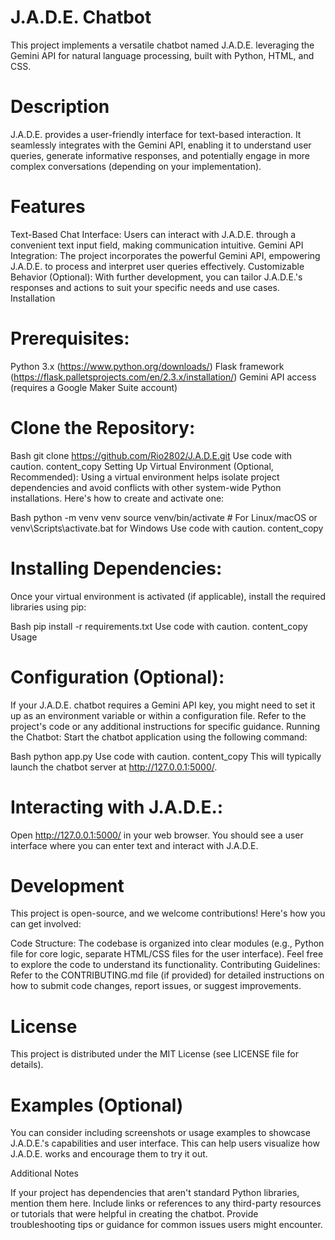 
# J.A.D.E. Chatbot

This project implements a versatile chatbot named J.A.D.E. leveraging the Gemini API for natural language processing, built with Python, HTML, and CSS.

# Description

J.A.D.E. provides a user-friendly interface for text-based interaction. It seamlessly integrates with the Gemini API, enabling it to understand user queries, generate informative responses, and potentially engage in more complex conversations (depending on your implementation).

# Features

Text-Based Chat Interface: Users can interact with J.A.D.E. through a convenient text input field, making communication intuitive.
Gemini API Integration: The project incorporates the powerful Gemini API, empowering J.A.D.E. to process and interpret user queries effectively.
Customizable Behavior (Optional): With further development, you can tailor J.A.D.E.'s responses and actions to suit your specific needs and use cases.
Installation

# Prerequisites:

Python 3.x (https://www.python.org/downloads/)
Flask framework (https://flask.palletsprojects.com/en/2.3.x/installation/)
Gemini API access (requires a Google Maker Suite account)
# Clone the Repository:

Bash
git clone https://github.com/Rio2802/J.A.D.E.git
Use code with caution.
content_copy
Setting Up Virtual Environment (Optional, Recommended):
Using a virtual environment helps isolate project dependencies and avoid conflicts with other system-wide Python installations. Here's how to create and activate one:

Bash
python -m venv venv
source venv/bin/activate  # For Linux/macOS or venv\Scripts\activate.bat for Windows
Use code with caution.
content_copy
# Installing Dependencies:
Once your virtual environment is activated (if applicable), install the required libraries using pip:

Bash
pip install -r requirements.txt
Use code with caution.
content_copy
Usage

# Configuration (Optional):

If your J.A.D.E. chatbot requires a Gemini API key, you might need to set it up as an environment variable or within a configuration file. Refer to the project's code or any additional instructions for specific guidance.
Running the Chatbot:
Start the chatbot application using the following command:

Bash
python app.py
Use code with caution.
content_copy
This will typically launch the chatbot server at http://127.0.0.1:5000/.

# Interacting with J.A.D.E.:
Open http://127.0.0.1:5000/ in your web browser. You should see a user interface where you can enter text and interact with J.A.D.E.

# Development

This project is open-source, and we welcome contributions! Here's how you can get involved:

Code Structure: The codebase is organized into clear modules (e.g., Python file for core logic, separate HTML/CSS files for the user interface). Feel free to explore the code to understand its functionality.
Contributing Guidelines: Refer to the CONTRIBUTING.md file (if provided) for detailed instructions on how to submit code changes, report issues, or suggest improvements.
# License

This project is distributed under the MIT License (see LICENSE file for details).

# Examples (Optional)

You can consider including screenshots or usage examples to showcase J.A.D.E.'s capabilities and user interface. This can help users visualize how J.A.D.E. works and encourage them to try it out.

Additional Notes

If your project has dependencies that aren't standard Python libraries, mention them here.
Include links or references to any third-party resources or tutorials that were helpful in creating the chatbot.
Provide troubleshooting tips or guidance for common issues users might encounter.
